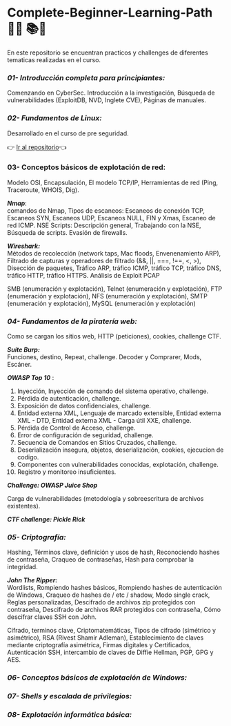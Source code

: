 #  Complete-Beginner-Learning-Path   👨‍💻 📚🥈

En este repositorio se encuentran practicos y challenges de diferentes tematicas realizadas en el curso.

### ***01- Introducción completa para principiantes:*** 
Comenzando en CyberSec. Introducción a la investigación, Búsqueda de vulnerabilidades (ExploitDB, NVD, Inglete CVE), 
Páginas de manuales.

### **_02- Fundamentos de Linux:_** 
Desarrollado en el curso de pre seguridad.

 👉 <a href="https://github.com/manuelpalomeque/Pre-Security-Learning-Path---TryHackMe/tree/main/04-%20Fundamentos%20de%20Linux" 
 target="_blank"> Ir al repositorio</a>👈

### **03- Conceptos básicos de explotación de red:** 
Modelo OSI, Encapsulación, El modelo TCP/IP, Herramientas de red (Ping, Traceroute, WHOIS, Dig).

***Nmap***:  
comandos de Nmap, Tipos de escaneos: Escaneos de conexión TCP, Escaneos SYN, Escaneos UDP, Escaneos NULL, FIN 
y Xmas, Escaneo de red ICMP. NSE Scripts: Descripción general, Trabajando con la NSE, Búsqueda de scripts. Evasión de 
firewalls.

***Wireshark:***  
Métodos de recolección (network taps, Mac floods, Envenenamiento ARP), Filtrado de capturas y operadores 
de filtrado (&&, ||, ===, !==, <, >), Disección de paquetes, Tráfico ARP, tráfico ICMP, tráfico TCP, tráfico DNS, 
tráfico HTTP, tráfico HTTPS. Análisis de Exploit PCAP

SMB (enumeración y explotación), Telnet (enumeración y explotación), FTP (enumeración y explotación), NFS (enumeración 
y explotación), SMTP (enumeración y explotación), MySQL (enumeración y explotación)

### **_04- Fundamentos de la piratería web:_**
Como se cargan los sitios web, HTTP (peticiones), cookies, challenge CTF.

***Suite Burp:***  
Funciones, destino, Repeat, challenge. Decoder y Comprarer, Mods, Escáner.

***OWASP Top 10*** : 
1) Inyección, Inyección de comando del sistema operativo, challenge.
2) Pérdida de autenticación, challenge.
3) Exposición de datos confidenciales, challenge.
4) Entidad externa XML, Lenguaje de marcado extensible, Entidad externa XML - DTD, Entidad externa XML - Carga útil XXE,
challenge.
5) Pérdida de Control de Acceso, challenge.
6) Error de configuración de seguridad, challenge.
7) Secuencia de Comandos en Sitios Cruzados, challenge.
8) Deserialización insegura, objetos, deserialización, cookies, ejecucion de codigo.
9) Componentes con vulnerabilidades conocidas,  explotación, challenge.
10) Registro y monitoreo insuficientes.

***Challenge: OWASP Juice Shop*** 

Carga de vulnerabilidades (metodología y sobreescritura de archivos existentes).

***CTF challenge: Pickle Rick***

### **_05- Criptografía:_** 
Hashing, Términos clave, definición y usos de hash, Reconociendo hashes de contraseña, Craqueo de contraseñas, Hash 
para comprobar la integridad.

***John The Ripper:***  
Wordlists, Rompiendo hashes básicos, Rompiendo hashes de autenticación de Windows, Craqueo de hashes de / etc / shadow,
Modo single crack, Reglas personalizadas, Descifrado de archivos zip protegidos con contraseña, Descifrado de archivos 
RAR protegidos con contraseña, Cómo descifrar claves SSH con John.

Cifrado, terminos clave, Criptomatemáticas, Tipos de cifrado (simétrico y asimétrico), RSA (Rivest Shamir Adleman), 
Establecimiento de claves mediante criptografía asimétrica, Firmas digitales y Certificados, Autenticación SSH, 
intercambio de claves de Diffie Hellman,  PGP, GPG y AES.


### **_06- Conceptos básicos de explotación de Windows:_** 

### **_07- Shells y escalada de privilegios:_** 

### **_08- Explotación informática básica:_** 


    
